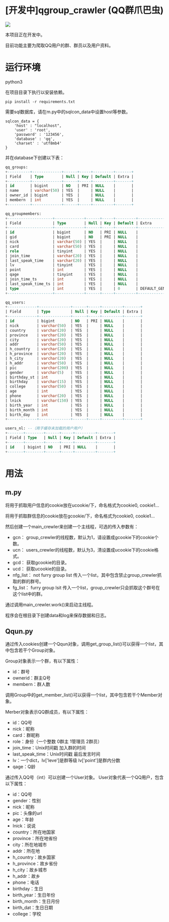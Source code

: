 # [开发中]qgroup_crawler (QQ群爪巴虫)

![](https://i.loli.net/2019/11/27/3Y7TBWXwzhrbGum.jpg)

本项目正在开发中。

目前功能主要为爬取QQ用户的群、群员以及用户资料。

# 运行环境

python3

在项目目录下执行以安装依赖。

```
pip install -r requirements.txt
```

需要sql数据库，请在m.py中的sqlcon_data中设置host等参数。

```
sqlcon_data = {
	'host' : "localhost",
	'user' : 'root',
	'password' : '123456',
	'database' : 'qq',
	'charset' : 'utf8mb4'
}
```

并在database下创建以下表：

```sql
qq_groups:
+----------+-------------+------+-----+---------+-------+
| Field    | Type        | Null | Key | Default | Extra |
+----------+-------------+------+-----+---------+-------+
| id       | bigint      | NO   | PRI | NULL    |       |
| name     | varchar(50) | YES  |     | NULL    |       |
| owner_id | bigint      | YES  |     | NULL    |       |
| membern  | int         | YES  |     | NULL    |       |
+----------+-------------+------+-----+---------+-------+

qq_groupmembers:
+--------------------+-------------+------+-----+---------+-------------------+
| Field              | Type        | Null | Key | Default | Extra             |
+--------------------+-------------+------+-----+---------+-------------------+
| id                 | bigint      | NO   | PRI | NULL    |                   |
| gid                | bigint      | NO   | PRI | NULL    |                   |
| nick               | varchar(50) | YES  |     | NULL    |                   |
| card               | varchar(50) | YES  |     | NULL    |                   |
| role               | tinyint     | YES  |     | NULL    |                   |
| join_time          | varchar(20) | YES  |     | NULL    |                   |
| last_speak_time    | varchar(20) | YES  |     | NULL    |                   |
| lv                 | tinyint     | YES  |     | NULL    |                   |
| point              | int         | YES  |     | NULL    |                   |
| qage               | tinyint     | YES  |     | NULL    |                   |
| join_time_ts       | int         | YES  |     | NULL    |                   |
| last_speak_time_ts | int         | YES  |     | NULL    |                   |
| type               | int         | YES  |     | 0       | DEFAULT_GENERATED |
+--------------------+-------------+------+-----+---------+-------------------+

qq_users:
+-------------+--------------+------+-----+---------+-------+
| Field       | Type         | Null | Key | Default | Extra |
+-------------+--------------+------+-----+---------+-------+
| id          | bigint       | NO   | PRI | NULL    |       |
| nick        | varchar(50)  | YES  |     | NULL    |       |
| country     | varchar(20)  | YES  |     | NULL    |       |
| province    | varchar(20)  | YES  |     | NULL    |       |
| city        | varchar(20)  | YES  |     | NULL    |       |
| addr        | varchar(50)  | YES  |     | NULL    |       |
| h_country   | varchar(20)  | YES  |     | NULL    |       |
| h_province  | varchar(20)  | YES  |     | NULL    |       |
| h_city      | varchar(20)  | YES  |     | NULL    |       |
| h_addr      | varchar(50)  | YES  |     | NULL    |       |
| pic         | varchar(200) | YES  |     | NULL    |       |
| gender      | varchar(5)   | YES  |     | NULL    |       |
| birthday_st | int          | YES  |     | NULL    |       |
| birthday    | varchar(15)  | YES  |     | NULL    |       |
| college     | varchar(50)  | YES  |     | NULL    |       |
| age         | int          | YES  |     | NULL    |       |
| phone       | varchar(20)  | YES  |     | NULL    |       |
| lnick       | varchar(150) | YES  |     | NULL    |       |
| birth_year  | int          | YES  |     | NULL    |       |
| birth_month | int          | YES  |     | NULL    |       |
| birth_day   | int          | YES  |     | NULL    |       |
+-------------+--------------+------+-----+---------+-------+

users_nl: --（用于缓存未加载的用户用户）
+-------+--------+------+-----+---------+-------+
| Field | Type   | Null | Key | Default | Extra |
+-------+--------+------+-----+---------+-------+
| id    | bigint | NO   | PRI | NULL    |       |
+-------+--------+------+-----+---------+-------+
```

# 用法

## m.py

将用于抓取用户信息的cookie放在ucookie/下，命名格式为cookie0, cookie1...

将用于抓取群信息的cookie放在gcookie/下，命名格式为cookie0, cookie1...

然后创建一个main_crewler来创建一个主线程，可选的传入参数有：

 - gcn： group_crewler的线程数，默认为1，请设置成gcookie下的cookie个数。
 - ucn： users_crewler的线程数，默认为3，清设置成ucookie下的cookie格式。
 - gcd： 获取gcookie的目录。
 - ucd： 获取ucookie的目录。
 - nfg_list： not furry group list 传入一个list，其中包含禁止group_crewler抓取的群的群号。
 - fg_list： furry group lsit 传入一个list，group_crewler只会抓取这个群号在这个list中的群。

通过调用main_crewler.work()来启动主线程。

程序会在根目录下创建data和log来保存数据和日志。

## Qqun.py

通过传入cookies创建一个Qqun对象，调用get_group_list()可以获得一个list，其中包含若干个Group对象。

Group对象表示一个群，有以下属性：

 - id：群号
 - ownerid：群主Q号
 - membern：群人数

调用Group中的get_member_list()可以获得一个list，其中包含若干个Member对象。

Merber对象表示QQ群成员，有以下属性：

- id：QQ号
- nick：昵称
- card：群昵称
- role：身份（一个整数 0群主 1管理员 2群员）
- join_time：Unix时间戳 加入群的时间
- last_speak_time：Unix时间戳 最后发言时间
- lv：一个dict，lv['leve']是群等级 lv['point']是群内分数
- qage：Q龄


通过传入QQ号（int）可以创建一个User对象。
User对象代表一个QQ用户，包含以下属性：

- id：QQ号
- gender：性别
- nick：昵称
- pic：头像的url
- age：年龄
- lnick：说说
- country：所在地国家
- province：所在地省份
- city：所在地城市
- addr：所在地
- h_country：故乡国家
- h_province：故乡省份
- h_city：故乡城市
- h_addr：故乡
- phone：电话
- birthday：生日
- birth_year：生日年份
- birth_month：生日月份
- birth_dat：生日日期
- college：学校